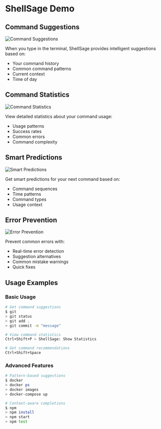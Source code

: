 # ShellSage Demo

## Command Suggestions
![Command Suggestions](../assets/suggestions.gif)

When you type in the terminal, ShellSage provides intelligent suggestions based on:
- Your command history
- Common command patterns
- Current context
- Time of day

## Command Statistics
![Command Statistics](../assets/statistics.gif)

View detailed statistics about your command usage:
- Usage patterns
- Success rates
- Common errors
- Command complexity

## Smart Predictions
![Smart Predictions](../assets/predictions.gif)

Get smart predictions for your next command based on:
- Command sequences
- Time patterns
- Command types
- Usage context

## Error Prevention
![Error Prevention](../assets/prevention.gif)

Prevent common errors with:
- Real-time error detection
- Suggestion alternatives
- Common mistake warnings
- Quick fixes

## Usage Examples

### Basic Usage
```bash
# Get command suggestions
$ git
> git status
> git add .
> git commit -m "message"

# View command statistics
Ctrl+Shift+P > ShellSage: Show Statistics

# Get command recommendations
Ctrl+Shift+Space
```

### Advanced Features
```bash
# Pattern-based suggestions
$ docker
> docker ps
> docker images
> docker-compose up

# Context-aware completions
$ npm
> npm install
> npm start
> npm test
```
